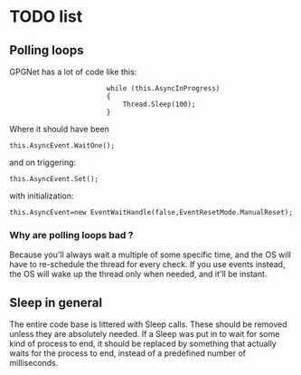 # TODO list #
## Polling loops ##
GPGNet has a lot of code like this:
```
                        while (this.AsyncInProgress)
                        {
                            Thread.Sleep(100);
                        }
```
Where it should have been
```
this.AsyncEvent.WaitOne();
```
and on triggering:
```
this.AsyncEvent.Set();
```
with initialization:
```
this.AsyncEvent=new EventWaitHandle(false,EventResetMode.ManualReset);
```
### Why are polling loops bad ? ###
Because you'll always wait a multiple of some specific time, and the OS will have to re-schedule the thread for every check. If you use events instead, the OS will wake up the thread only when needed, and it'll be instant.
## Sleep in general ##
The entire code base is littered with Sleep calls.
These should be removed unless they are absolutely needed.
If a Sleep was put in to wait for some kind of process to end, it should be replaced by something that actually waits for the process to end, instead of a predefined number of milliseconds.